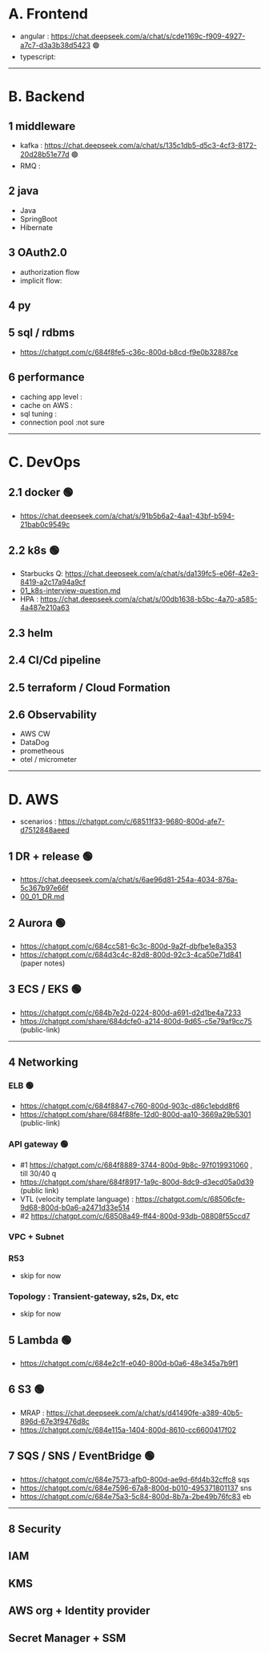 # A. Frontend
- angular : https://chat.deepseek.com/a/chat/s/cde1169c-f909-4927-a7c7-d3a3b38d5423 :green_circle:
- typescript: 
---
# B. Backend
## 1 middleware
- kafka : https://chat.deepseek.com/a/chat/s/135c1db5-d5c3-4cf3-8172-20d28b51e77d  :green_circle:
- RMQ :

## 2 java
- Java
- SpringBoot
- Hibernate

## 3 OAuth2.0
- authorization flow
- implicit flow:

## 4 py

## 5 sql / rdbms
- https://chatgpt.com/c/684f8fe5-c36c-800d-b8cd-f9e0b32887ce

## 6 performance
- caching app level :
- cache on AWS :
- sql tuning : 
- connection pool :not sure

---
# C. DevOps
## 2.1 docker  :green_circle:
- https://chat.deepseek.com/a/chat/s/91b5b6a2-4aa1-43bf-b594-21bab0c9549c 
## 2.2 k8s :green_circle:
- Starbucks Q: https://chat.deepseek.com/a/chat/s/da139fc5-e06f-42e3-8419-a2c17a94a9cf
- [01_k8s-interview-question.md](../../03_Kubernetes/01_k8s-interview-question.md)
- HPA : https://chat.deepseek.com/a/chat/s/00db1638-b5bc-4a70-a585-4a487e210a63

## 2.3 helm

## 2.4 CI/Cd pipeline

## 2.5 terraform / Cloud Formation

## 2.6 Observability
- AWS CW
- DataDog
- prometheous
- otel / micrometer

---
# D. AWS
- scenarios : https://chatgpt.com/c/68511f33-9680-800d-afe7-d7512848aeed
## 1 DR + release  :green_circle:
- https://chat.deepseek.com/a/chat/s/6ae96d81-254a-4034-876a-5c367b97e66f
- [00_01_DR.md](../10_Architecture/00_01_DR.md)
## 2 Aurora :green_circle:
- https://chatgpt.com/c/684cc581-6c3c-800d-9a2f-dbfbe1e8a353
- https://chatgpt.com/c/684d3c4c-82d8-800d-92c3-4ca50e71d841 (paper notes)
## 3 ECS / EKS  :green_circle:
- https://chatgpt.com/c/684b7e2d-0224-800d-a691-d2d1be4a7233
- https://chatgpt.com/share/684dcfe0-a214-800d-9d65-c5e79af9cc75 (public-link)

---
## 4 Networking
###  ELB :green_circle:
- https://chatgpt.com/c/684f8847-c760-800d-903c-d86c1ebdd8f6
- https://chatgpt.com/share/684f88fe-12d0-800d-aa10-3669a29b5301 (public-link)
###  API gateway :green_circle:
- #1 https://chatgpt.com/c/684f8889-3744-800d-9b8c-97f019931060 , till 30/40 q
- https://chatgpt.com/share/684f8917-1a9c-800d-8dc9-d3ecd05a0d39 (public link)
- VTL (velocity template language) : https://chatgpt.com/c/68506cfe-9d68-800d-b0a6-a2471d33e514
- #2 https://chatgpt.com/c/68508a49-ff44-800d-93db-08808f55ccd7
###  VPC + Subnet 

### R53 
- skip for now
### Topology : Transient-gateway, s2s, Dx, etc
- skip for now

## 5 Lambda :green_circle:
- https://chatgpt.com/c/684e2c1f-e040-800d-b0a6-48e345a7b9f1
## 6 S3 :green_circle:
- MRAP : https://chat.deepseek.com/a/chat/s/d41490fe-a389-40b5-896d-67e3f9476d8c
- https://chatgpt.com/c/684e115a-1404-800d-8610-cc6600417f02
## 7 SQS / SNS / EventBridge :green_circle:
- https://chatgpt.com/c/684e7573-afb0-800d-ae9d-6fd4b32cffc8 sqs
- https://chatgpt.com/c/684e7596-67a8-800d-b010-495371801137 sns
- https://chatgpt.com/c/684e75a3-5c84-800d-8b7a-2be49b76fc83 eb

---
## 8 Security
## IAM
## KMS
## AWS org + Identity provider
## Secret Manager + SSM

